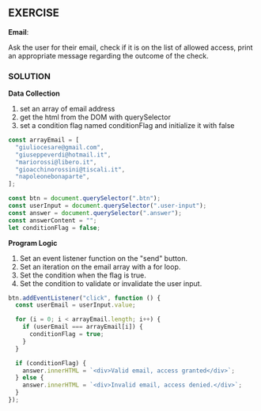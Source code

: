 ## EXERCISE

**Email**:

Ask the user for their email,
check if it is on the list of allowed access,
print an appropriate message regarding the outcome of the check.

### SOLUTION

**Data Collection**

1. set an array of email address
2. get the html from the DOM with querySelector
3. set a condition flag named conditionFlag and initialize it with false

```javascript
const arrayEmail = [
  "giuliocesare@gmail.com",
  "giuseppeverdi@hotmail.it",
  "mariorossi@libero.it",
  "gioacchinorossini@tiscali.it",
  "napoleonebonaparte",
];

const btn = document.querySelector(".btn");
const userInput = document.querySelector(".user-input");
const answer = document.querySelector(".answer");
const answerContent = "";
let conditionFlag = false;

```

**Program Logic**
1. Set an event listener function on the "send" button.
2. Set an iteration on the email array with a for loop.
3. Set the condition when the flag is true.
4. Set the condition to validate or invalidate the user input.

```javascript
btn.addEventListener("click", function () {
  const userEmail = userInput.value;

  for (i = 0; i < arrayEmail.length; i++) {
    if (userEmail === arrayEmail[i]) {
      conditionFlag = true;
    }
  }

  if (conditionFlag) {
    answer.innerHTML = `<div>Valid email, access granted</div>`;
  } else {
    answer.innerHTML = `<div>Invalid email, access denied.</div>`;
  }
});

```


